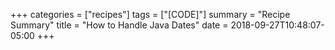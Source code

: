 +++
categories = ["recipes"]
tags = ["[CODE]"]
summary = "Recipe Summary"
title = "How to Handle Java Dates"
date = 2018-09-27T10:48:07-05:00
+++
